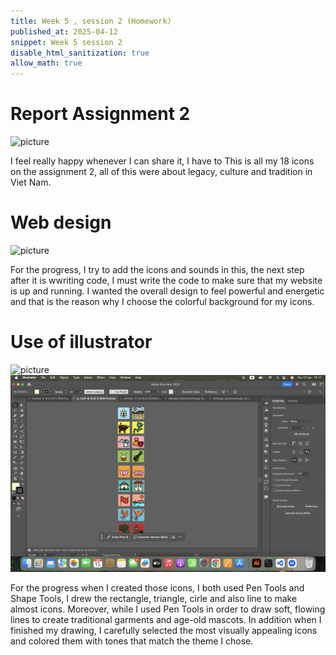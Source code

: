 ```yaml
---
title: Week 5 , session 2 (Homework)
published_at: 2025-04-12
snippet: Week 5 session 2
disable_html_sanitization: true
allow_math: true
---
```

# Report Assignment 2

![picture](6.png)

I feel really happy whenever I can share it, I have to This is all my 18 icons on the assignment 2, all of this were about legacy, culture and tradition in Viet Nam.

# Web design

![picture](web.png)

For the progress, I try to add the icons and sounds in this, the next step after it is wwriting code, I must write the code to make sure that my website is up and running. I wanted the overall design to feel powerful and energetic and that is the reason why I choose the colorful background for my icons. 
# Use of illustrator

![picture](illustrator.png)
![picture](illustrator1.png)

For the progress when I created those icons, I both used Pen Tools and Shape Tools, I drew the rectangle, triangle, cirle and also line to make almost icons. Moreover, while I used Pen Tools in order to  draw soft, flowing lines to create traditional garments and age-old mascots. In addition when I finished my drawing, I carefully selected the most visually appealing icons and colored them with tones that match the theme I chose.
